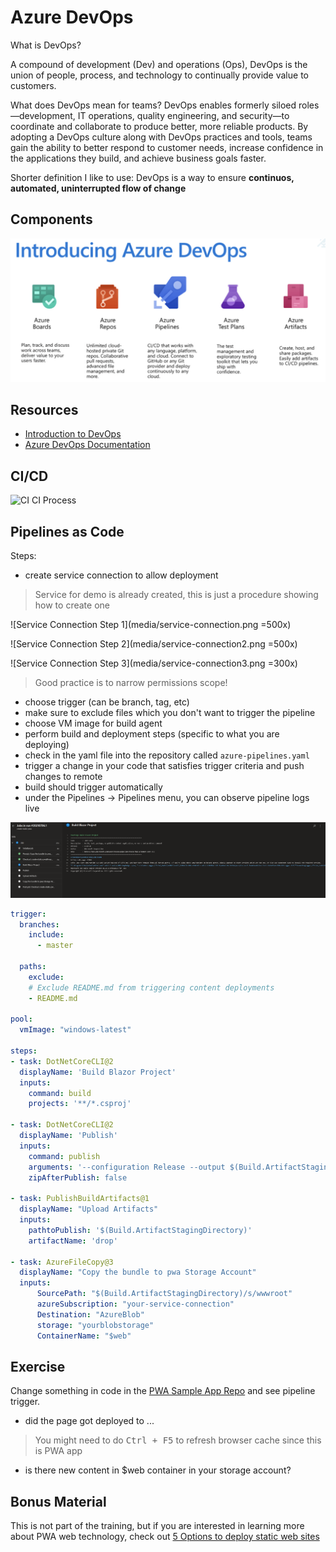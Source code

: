 # Azure DevOps

What is DevOps?

A compound of development (Dev) and operations (Ops), DevOps is the union of people, process, and technology to continually provide value to customers.

What does DevOps mean for teams? DevOps enables formerly siloed roles—development, IT operations, quality engineering, and security—to coordinate and collaborate to produce better, more reliable products. By adopting a DevOps culture along with DevOps practices and tools, teams gain the ability to better respond to customer needs, increase confidence in the applications they build, and achieve business goals faster.

Shorter definition I like to use:
DevOps is a way to ensure **continuos, automated, uninterrupted flow of change**

## Components

![AzureDevOps Components](media/azdev-components.png)

## Resources

- [Introduction to DevOps](https://fresenius-my.sharepoint.com/:p:/g/personal/piotr_zaniewski_fmc-ag_com/Eb10-BtKgd1Hn2m8_gzaLVkBVeEOT84sEKfSHE_LFPgTjQ?e=OyOZPW)
- [Azure DevOps Documentation](https://azure.microsoft.com/en-us/overview/what-is-devops/)

## CI/CD

![CI CI Process](http://www.plantuml.com/plantuml/proxy?cache=yes&src=https://raw.githubusercontent.com/ilearnazuretoday/azure-devops/master/media/azure-ci-cd.puml&fmt=svg)

## Pipelines as Code

Steps:

- create service connection to allow deployment

> Service for demo is already created, this is just a procedure showing how to create one

![Service Connection Step 1](media/service-connection.png  =500x)

![Service Connection Step 2](media/service-connection2.png =500x)

![Service Connection Step 3](media/service-connection3.png =300x)

> Good practice is to narrow permissions scope!

- choose trigger (can be branch, tag, etc)
- make sure to exclude files which you don't want to trigger the pipeline
- choose VM image for build agent
- perform build and deployment steps (specific to what you are deploying)
- check in the yaml file into the repository called `azure-pipelines.yaml`
- trigger a change in your code that satisfies trigger criteria and push changes to remote
- build should trigger automatically
- under the Pipelines -> Pipelines menu, you can observe pipeline logs live

![Pipeline logs](media/pipeline-run.png)

```yaml
trigger:
  branches:
    include:
      - master

  paths:
    exclude:
    # Exclude README.md from triggering content deployments
    - README.md

pool:
  vmImage: "windows-latest"

steps:
- task: DotNetCoreCLI@2
  displayName: 'Build Blazor Project'
  inputs:
    command: build
    projects: '**/*.csproj'

- task: DotNetCoreCLI@2
  displayName: 'Publish'
  inputs:
    command: publish
    arguments: '--configuration Release --output $(Build.ArtifactStagingDirectory)'
    zipAfterPublish: false

- task: PublishBuildArtifacts@1
  displayName: "Upload Artifacts"
  inputs:
    pathtoPublish: '$(Build.ArtifactStagingDirectory)'
    artifactName: 'drop'

- task: AzureFileCopy@3
  displayName: "Copy the bundle to pwa Storage Account"
  inputs:
      SourcePath: "$(Build.ArtifactStagingDirectory)/s/wwwroot"
      azureSubscription: "your-service-connection"
      Destination: "AzureBlob"
      storage: "yourblobstorage"
      ContainerName: "$web"
```

## Exercise

Change something in code in the [PWA Sample App Repo](https://github.com/Piotr1215/pwa-sample) and see pipeline trigger.

- did the page got deployed to ...

> You might need to do <kbd>Ctrl + F5</kbd> to refresh browser cache since this is PWA app

- is there new content in $web container in your storage account?

## Bonus Material

This is not part of the training, but if you are interested in learning more about PWA web technology, check out [5 Options to deploy static web sites](https://itnext.io/5-static-websites-deployment-options-d0aac1570331)
